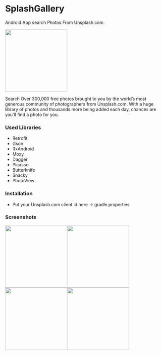 # SplashGallery
Android App search Photos From Unsplash.com.

<a href="https://play.google.com/store/apps/details?id=io.github.andyradionov.splashgallery">
  <img src="https://play.google.com/intl/en_gb/badges/images/generic/en_badge_web_generic.png" width="200"> 
</a>

Search Over 300,000 free photos brought to you by the world’s most generous community of photographers from Unsplash.com. With a huge library of photos and thousands more being added each day, chances are you\'ll find a photo for you.

### Used Libraries
 - Retrofit
 - Gson
 - RxAndroid
 - Moxy
 - Dagger
 - Picasso
 - Butterknife
 - Snacky
 - PhotoView
 
 ### Installation
 - Put your Unsplash.com client id here -> gradle.properties
 
 ### Screenshots
 <img src="https://image.ibb.co/iYLhsT/device_2018_07_03_195627.png" width="200"><img src="https://image.ibb.co/j6VRK8/device_2018_07_03_195655.png" width="200"><img src="https://image.ibb.co/cunTXT/device_2018_07_03_195753.png" width="200"><img src="https://image.ibb.co/h1pmK8/device_2018_07_03_195823.png" width="200">
